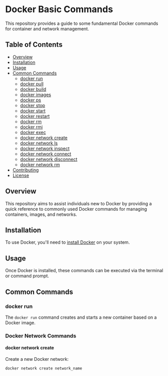 # Docker Basic Commands

This repository provides a guide to some fundamental Docker commands for container and network management.

## Table of Contents
- [Overview](#overview)
- [Installation](#installation)
- [Usage](#usage)
- [Common Commands](#common-commands)
  - [docker run](#docker-run)
  - [docker pull](#docker-pull)
  - [docker build](#docker-build)
  - [docker images](#docker-images)
  - [docker ps](#docker-ps)
  - [docker stop](#docker-stop)
  - [docker start](#docker-start)
  - [docker restart](#docker-restart)
  - [docker rm](#docker-rm)
  - [docker rmi](#docker-rmi)
  - [docker exec](#docker-exec)
  - [docker network create](#docker-network-create)
  - [docker network ls](#docker-network-ls)
  - [docker network inspect](#docker-network-inspect)
  - [docker network connect](#docker-network-connect)
  - [docker network disconnect](#docker-network-disconnect)
  - [docker network rm](#docker-network-rm)
- [Contributing](#contributing)
- [License](#license)

## Overview

This repository aims to assist individuals new to Docker by providing a quick reference to commonly used Docker commands for managing containers, images, and networks.

## Installation

To use Docker, you'll need to [install Docker](https://docs.docker.com/get-docker/) on your system.

## Usage

Once Docker is installed, these commands can be executed via the terminal or command prompt.

## Common Commands

### docker run

The `docker run` command creates and starts a new container based on a Docker image.

<!-- Other existing commands -->

### Docker Network Commands

#### docker network create

Create a new Docker network:

```bash
docker network create network_name
